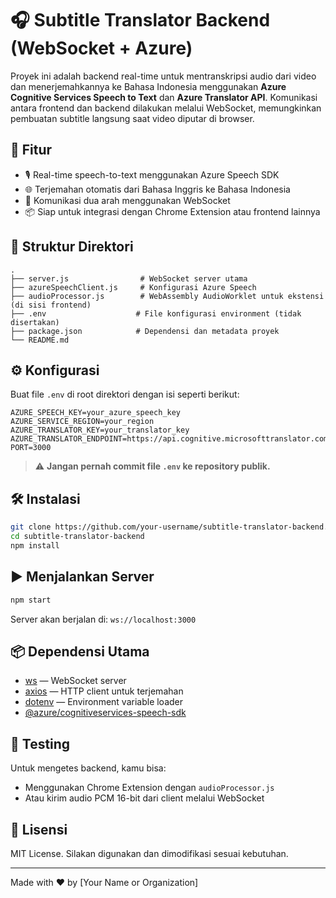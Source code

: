 
# 🎧 Subtitle Translator Backend (WebSocket + Azure)

Proyek ini adalah backend real-time untuk mentranskripsi audio dari video dan menerjemahkannya ke Bahasa Indonesia menggunakan **Azure Cognitive Services Speech to Text** dan **Azure Translator API**. Komunikasi antara frontend dan backend dilakukan melalui WebSocket, memungkinkan pembuatan subtitle langsung saat video diputar di browser.

## 🚀 Fitur

- 🎙️ Real-time speech-to-text menggunakan Azure Speech SDK
- 🌐 Terjemahan otomatis dari Bahasa Inggris ke Bahasa Indonesia
- 🔁 Komunikasi dua arah menggunakan WebSocket
- 📦 Siap untuk integrasi dengan Chrome Extension atau frontend lainnya

## 📂 Struktur Direktori

```
.
├── server.js                # WebSocket server utama
├── azureSpeechClient.js     # Konfigurasi Azure Speech
├── audioProcessor.js        # WebAssembly AudioWorklet untuk ekstensi (di sisi frontend)
├── .env                    # File konfigurasi environment (tidak disertakan)
├── package.json            # Dependensi dan metadata proyek
└── README.md
```

## ⚙️ Konfigurasi

Buat file `.env` di root direktori dengan isi seperti berikut:

```
AZURE_SPEECH_KEY=your_azure_speech_key
AZURE_SERVICE_REGION=your_region
AZURE_TRANSLATOR_KEY=your_translator_key
AZURE_TRANSLATOR_ENDPOINT=https://api.cognitive.microsofttranslator.com
PORT=3000
```

> ⚠️ **Jangan pernah commit file `.env` ke repository publik.**

## 🛠️ Instalasi

```bash
git clone https://github.com/your-username/subtitle-translator-backend.git
cd subtitle-translator-backend
npm install
```

## ▶️ Menjalankan Server

```bash
npm start
```

Server akan berjalan di: `ws://localhost:3000`

## 📦 Dependensi Utama

- [ws](https://www.npmjs.com/package/ws) — WebSocket server
- [axios](https://www.npmjs.com/package/axios) — HTTP client untuk terjemahan
- [dotenv](https://www.npmjs.com/package/dotenv) — Environment variable loader
- [@azure/cognitiveservices-speech-sdk](https://www.npmjs.com/package/@azure/cognitiveservices-speech-sdk)

## 🧪 Testing

Untuk mengetes backend, kamu bisa:
- Menggunakan Chrome Extension dengan `audioProcessor.js`
- Atau kirim audio PCM 16-bit dari client melalui WebSocket

## 📝 Lisensi

MIT License. Silakan digunakan dan dimodifikasi sesuai kebutuhan.

---

Made with ❤️ by [Your Name or Organization]
